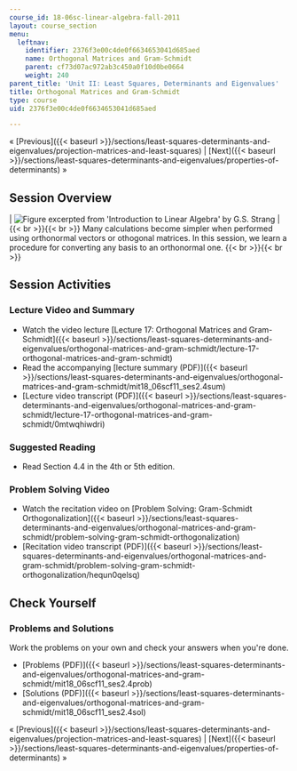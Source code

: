 ```yaml
---
course_id: 18-06sc-linear-algebra-fall-2011
layout: course_section
menu:
  leftnav:
    identifier: 2376f3e00c4de0f6634653041d685aed
    name: Orthogonal Matrices and Gram-Schmidt
    parent: cf73d07ac972ab3c450a0f10d0be0664
    weight: 240
parent_title: 'Unit II: Least Squares, Determinants and Eigenvalues'
title: Orthogonal Matrices and Gram-Schmidt
type: course
uid: 2376f3e00c4de0f6634653041d685aed

---
```


« [Previous]({{< baseurl >}}/sections/least-squares-determinants-and-eigenvalues/projection-matrices-and-least-squares) | [Next]({{< baseurl >}}/sections/least-squares-determinants-and-eigenvalues/properties-of-determinants) »

Session Overview
----------------

| ![Figure excerpted from 'Introduction to Linear Algebra' by G.S. Strang](/coursemedia/18-06sc-linear-algebra-fall-2011/a1cb7469ca23dd11da0d859fb68202fe_2_4.jpg) |  {{< br >}}{{< br >}} Many calculations become simpler when performed using orthonormal vectors or othogonal matrices. In this session, we learn a procedure for converting any basis to an orthonormal one. {{< br >}}{{< br >}}  

Session Activities
------------------

### Lecture Video and Summary

*   Watch the video lecture [Lecture 17: Orthogonal Matrices and Gram-Schmidt]({{< baseurl >}}/sections/least-squares-determinants-and-eigenvalues/orthogonal-matrices-and-gram-schmidt/lecture-17-orthogonal-matrices-and-gram-schmidt)
*   Read the accompanying [lecture summary (PDF)]({{< baseurl >}}/sections/least-squares-determinants-and-eigenvalues/orthogonal-matrices-and-gram-schmidt/mit18_06scf11_ses2.4sum)
*   [Lecture video transcript (PDF)]({{< baseurl >}}/sections/least-squares-determinants-and-eigenvalues/orthogonal-matrices-and-gram-schmidt/lecture-17-orthogonal-matrices-and-gram-schmidt/0mtwqhiwdri)

### Suggested Reading

*   Read Section 4.4 in the 4th or 5th edition.

### Problem Solving Video

*   Watch the recitation video on [Problem Solving: Gram-Schmidt Orthogonalization]({{< baseurl >}}/sections/least-squares-determinants-and-eigenvalues/orthogonal-matrices-and-gram-schmidt/problem-solving-gram-schmidt-orthogonalization)
*   [Recitation video transcript (PDF)]({{< baseurl >}}/sections/least-squares-determinants-and-eigenvalues/orthogonal-matrices-and-gram-schmidt/problem-solving-gram-schmidt-orthogonalization/hequn0qelsq)

Check Yourself
--------------

### Problems and Solutions

Work the problems on your own and check your answers when you're done.

*   [Problems (PDF)]({{< baseurl >}}/sections/least-squares-determinants-and-eigenvalues/orthogonal-matrices-and-gram-schmidt/mit18_06scf11_ses2.4prob)
*   [Solutions (PDF)]({{< baseurl >}}/sections/least-squares-determinants-and-eigenvalues/orthogonal-matrices-and-gram-schmidt/mit18_06scf11_ses2.4sol)

« [Previous]({{< baseurl >}}/sections/least-squares-determinants-and-eigenvalues/projection-matrices-and-least-squares) | [Next]({{< baseurl >}}/sections/least-squares-determinants-and-eigenvalues/properties-of-determinants) »